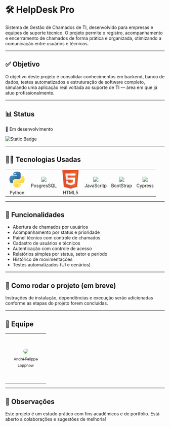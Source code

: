 # 🛠️ HelpDesk Pro

Sistema de Gestão de Chamados de TI, desenvolvido para empresas e equipes de suporte técnico. O projeto permite o registro, acompanhamento e encerramento de chamados de forma prática e organizada, otimizando a comunicação entre usuários e técnicos.

---

## ✅ Objetivo
O objetivo deste projeto é consolidar conhecimentos em backend, banco de dados, testes automatizados e estruturação de software completo, simulando uma aplicação real voltada ao suporte de TI — área em que já atuo profissionalmente.

---

## 📊 Status
🚧 Em desenvolvimento

![Static Badge](https://img.shields.io/badge/STATUS_DO_PROJETO-EM%20DESENVOLVIMENTO-BLUE)

---

## 👨‍💻 Tecnologias Usadas
<div align="center">
  <table>
    <tr>
      <td align="center">
        <img src="https://raw.githubusercontent.com/devicons/devicon/master/icons/python/python-original.svg" width="60"><br>Python
      </td>
      <td align="center">
        <img src="https://cdn.jsdelivr.net/gh/devicons/devicon@latest/icons/postgresql/postgresql-original-wordmark.svg" width="60"><br>PosgresSQL
      </td>
      <td align="center">
        <img src="https://raw.githubusercontent.com/devicons/devicon/master/icons/html5/html5-original.svg" width="60"><br>HTML5
      </td>
       <td align="center">
        <img src="https://img.icons8.com/?size=100&id=108784&format=png&color=000000" width="60"><br>JavaScritp
      </td>
        <td align="center">
        <img src="https://camo.githubusercontent.com/ecd695fb1ffadab6633f9fcdffaeebc58f3cca722260f0dec7dc607bd9d0e740/68747470733a2f2f676574626f6f7473747261702e636f6d2f646f63732f352e322f6173736574732f6272616e642f626f6f7473747261702d6c6f676f2d736861646f772e706e67" width="60"><br>BootStrap
      </td>
      <td align="center">
        <img src="https://avatars.githubusercontent.com/u/8908513?s=200&v=4" width="60"><br>Cypress
      </td>
    </tr>
  </table>
</div>

---

## 🧠 Funcionalidades
- Abertura de chamados por usuários
- Acompanhamento por status e prioridade
- Painel técnico com controle de chamados
- Cadastro de usuários e técnicos
- Autenticação com controle de acesso
- Relatórios simples por status, setor e período
- Histórico de movimentações
- Testes automatizados (UI e cenários)

---

## 📎 Como rodar o projeto (em breve)
Instruções de instalação, dependências e execução serão adicionadas conforme as etapas do projeto forem concluídas.

---

## 🎎 Equipe
<div align="center">
  <table>
    <tr>
      <td align="center" valign="middle" style="width: 115px; height: 150px;">
        <a href="https://github.com/AndreLoppnow">
          <img src="https://avatars.githubusercontent.com/u/129698712?v=4" width="115" style="border-radius: 50%;"><br>
          <sub>André Felippe Loppnow</sub>
        </a>
      </td>
    </tr>
  </table>
</div>

---

## 📌 Observações
Este projeto é um estudo prático com fins acadêmicos e de portfólio. Está aberto a colaborações e sugestões de melhoria!
